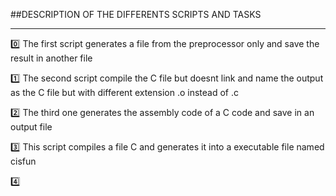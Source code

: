 ##DESCRIPTION OF THE DIFFERENTS SCRIPTS AND TASKS

**************************************************************************************************************************
:zero: The first script generates a file from the preprocessor only and save the result in another file 

:one: The second script compile the C file but doesnt link and name the output as the C file but with different extension .o instead of .c

:two: The third one generates the assembly code of a C code and save in an output file

:three: This script compiles a file C and generates it into a executable file named cisfun

:four:

